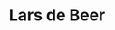 ---
order: 5
category: residents
layout: post
title: Lars de Beer
profession: graphic design
website: http://larsdebeer.nl/
---